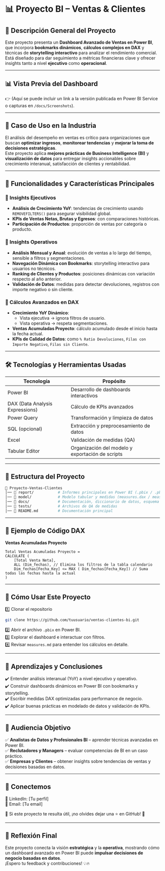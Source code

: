 # 📊 Proyecto BI – Ventas & Clientes

## 📌 Descripción General del Proyecto
Este proyecto presenta un **Dashboard Avanzado de Ventas en Power BI**, que incorpora **bookmarks dinámicos**, **cálculos complejos en DAX** y técnicas de **storytelling interactivo** para analizar el rendimiento comercial.  
Está diseñado para dar seguimiento a métricas financieras clave y ofrecer insights tanto a nivel **ejecutivo** como **operacional**.

---

## 📊 Vista Previa del Dashboard
👉 (Aquí se puede incluir un link a la versión publicada en Power BI Service o capturas en `/docs/Screenshots`).

---

## 🏢 Caso de Uso en la Industria
El análisis del desempeño en ventas es crítico para organizaciones que buscan **optimizar ingresos**, **monitorear tendencias** y **mejorar la toma de decisiones estratégicas**.  
Este proyecto aplica **mejores prácticas de Business Intelligence (BI)** y **visualización de datos** para entregar insights accionables sobre crecimiento interanual, satisfacción de clientes y rentabilidad.

---

## 🔹 Funcionalidades y Características Principales

### 📌 Insights Ejecutivos
- **Análisis de Crecimiento YoY**: tendencias de crecimiento usando `REMOVEFILTERS()` para asegurar visibilidad global.  
- **KPIs de Ventas Netas, Brutas y Egresos**: con comparaciones históricas.  
- **Participación de Productos**: proporción de ventas por categoría o producto.  

### 📌 Insights Operativos
- **Análisis Mensual y Anual**: evolución de ventas a lo largo del tiempo, sensible a filtros y segmentaciones.  
- **Navegación Dinámica con Bookmarks**: storytelling interactivo para usuarios no técnicos.  
- **Ranking de Clientes y Productos**: posiciones dinámicas con variación respecto al año anterior.  
- **Validación de Datos**: medidas para detectar devoluciones, registros con importe negativo o sin cliente.  

### 📌 Cálculos Avanzados en DAX
- **Crecimiento YoY Dinámico**:  
  - Vista ejecutiva → ignora filtros de usuario.  
  - Vista operativa → respeta segmentaciones.  
- **Ventas Acumuladas Proyecto**: cálculo acumulado desde el inicio hasta la fecha actual.  
- **KPIs de Calidad de Datos**: como `% Ratio Devoluciones`, `Filas con Importe Negativo`, `Filas sin Cliente`.  

---

## 🛠️ Tecnologías y Herramientas Usadas

| Tecnología  | Propósito |
|-------------|-----------|
| Power BI    | Desarrollo de dashboards interactivos |
| DAX (Data Analysis Expressions) | Cálculo de KPIs avanzados |
| Power Query | Transformación y limpieza de datos |
| SQL (opcional) | Extracción y preprocesamiento de datos |
| Excel       | Validación de medidas (QA) |
| Tabular Editor | Organización del modelo y exportación de scripts |

---

## 📂 Estructura del Proyecto
```bash
📁 Proyecto-Ventas-Clientes
│── 📂 report/           # Informes principales en Power BI (.pbix / .pbit)
│── 📂 model/            # Modelo tabular y medidas (measures.dax / measures.md)
│── 📂 docs/             # Documentación, diccionario de datos, esquema relacional
│── 📂 tests/            # Archivos de QA de medidas
│── 📜 README.md         # Documentación principal
```

---

## 📌 Ejemplo de Código DAX

**Ventas Acumuladas Proyecto**  
```DAX
Total Ventas Acumuladas Proyecto =
CALCULATE (
    [Total Venta Neta],
    ALL (Dim_fechas), // Elimina los filtros de la tabla calendario
    Dim_fechas[Fecha_Key] <= MAX ( Dim_fechas[Fecha_Key]) // Suma todas las fechas hasta la actual
)
```

---

## 🚀 Cómo Usar Este Proyecto
1️⃣ Clonar el repositorio  
```bash
git clone https://github.com/tuusuario/ventas-clientes-bi.git
```  
2️⃣ Abrir el archivo `.pbix` en Power BI.  
3️⃣ Explorar el dashboard e interactuar con filtros.  
4️⃣ Revisar `measures.md` para entender los cálculos en detalle.  

---

## 🔮 Aprendizajes y Conclusiones
✔️ Entender análisis interanual (YoY) a nivel ejecutivo y operativo.  
✔️ Construir dashboards dinámicos en Power BI con bookmarks y storytelling.  
✔️ Escribir medidas DAX optimizadas para performance de negocio.  
✔️ Aplicar buenas prácticas en modelado de datos y validación de KPIs.  

---

## 🎯 Audiencia Objetivo
✅ **Analistas de Datos y Profesionales BI** – aprender técnicas avanzadas en Power BI.  
✅ **Reclutadores y Managers** – evaluar competencias de BI en un caso práctico.  
✅ **Empresas y Clientes** – obtener insights sobre tendencias de ventas y decisiones basadas en datos.  

---

## 📢 Conectemos
🔗 LinkedIn: [Tu perfil]  
📧 Email: [Tu email]  

🙌 Si este proyecto te resulta útil, ¡no olvides dejar una ⭐ en GitHub! 🚀

---

## 📌 Reflexión Final
Este proyecto conecta la visión **estratégica** y la **operativa**, mostrando cómo un dashboard avanzado en Power BI puede **impulsar decisiones de negocio basadas en datos**.  
¡Espero tu feedback y contribuciones! 💡🔥
